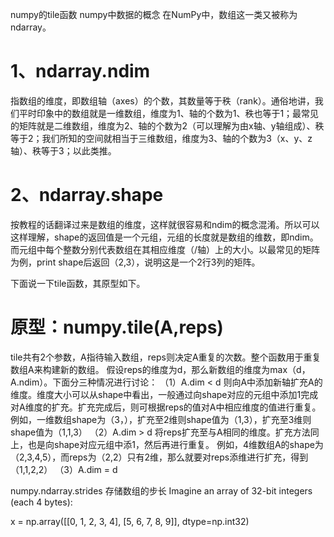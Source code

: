 numpy的tile函数
numpy中数据的概念
在NumPy中，数组这一类又被称为ndarray。
# 1、ndarray.ndim
指数组的维度，即数组轴（axes）的个数，其数量等于秩（rank）。通俗地讲，我们平时印象中的数组就是一维数组，维度为1、轴的个数为1、秩也等于1；最常见的矩阵就是二维数组，维度为2、轴的个数为2（可以理解为由x轴、y轴组成）、秩等于2；我们所知的空间就相当于三维数组，维度为3、轴的个数为3（x、y、z轴）、秩等于3；以此类推。
# 2、ndarray.shape
按教程的话翻译过来是数组的维度，这样就很容易和ndim的概念混淆。所以可以这样理解，shape的返回值是一个元组，元组的长度就是数组的维数，即ndim。而元组中每个整数分别代表数组在其相应维度（/轴）上的大小。以最常见的矩阵为例，print shape后返回（2,3），说明这是一个2行3列的矩阵。

下面说一下tile函数，其原型如下。
# 原型：numpy.tile(A,reps)
tile共有2个参数，A指待输入数组，reps则决定A重复的次数。整个函数用于重复数组A来构建新的数组。
假设reps的维度为d，那么新数组的维度为max（d，A.ndim）。下面分三种情况进行讨论：
（1）A.dim < d
则向A中添加新轴扩充A的维度。维度大小可以从shape中看出，一般通过向shape对应的元组中添加1完成对A维度的扩充。扩充完成后，则可根据reps的值对A中相应维度的值进行重复。
例如，一维数组shape为（3，），扩充至2维则shape值为（1,3），扩充至3维则shape值为（1,1,3）
（2）A.dim > d
将reps扩充至与A相同的维度。扩充方法同上，也是向shape对应元组中添1，然后再进行重复。
例如，4维数组A的shape为（2,3,4,5），而reps为（2,2）只有2维，那么就要对reps添维进行扩充，得到（1,1,2,2）
（3）A.dim = d


numpy.ndarray.strides
存储数组的步长
Imagine an array of 32-bit integers (each 4 bytes):

x = np.array([[0, 1, 2, 3, 4],
              [5, 6, 7, 8, 9]], dtype=np.int32)
